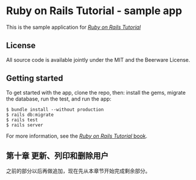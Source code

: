 # Ruby on Rails Tutorial - sample app

This is the sample application for
[*Ruby on Rails Tutorial*](https://www.railstutorial.org/)

## License

All source code is available jointly under the MIT and the Beerware License.

## Getting started

To get started with the app, clone the repo, then:
install the gems, migrate the database, run the test, and run the app:

```
$ bundle install --without production
$ rails db:migrate
$ rails test
$ rails server
```

For more information, see the
[*Ruby on Rails Tutorial* book](https://www.railstutorial.org/book).

## 第十章 更新、列印和删除用户

之前的部分以后再做追加，现在先从本章节开始完成剩余部分。